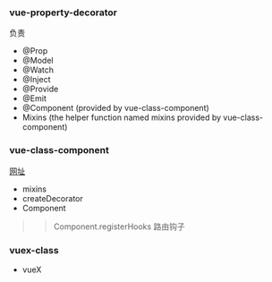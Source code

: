 ### vue-property-decorator
负责
* @Prop
* @Model
* @Watch
* @Inject
* @Provide
* @Emit
* @Component (provided by vue-class-component)
* Mixins (the helper function named mixins provided by vue-class-component)

### vue-class-component
[网址](https://www.jianshu.com/p/b8f031875829)
* mixins
* createDecorator
* Component
>> Component.registerHooks 路由钩子

### vuex-class
* vueX